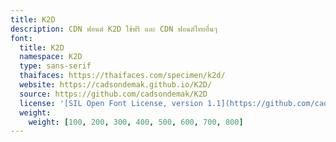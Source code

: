 ```yaml
---
title: K2D
description: CDN ฟอนต์ K2D ใช้ฟรี และ CDN ฟอนต์ไทยอื่นๆ
font:
  title: K2D
  namespace: K2D
  type: sans-serif
  thaifaces: https://thaifaces.com/specimen/k2d/
  website: https://cadsondemak.github.io/K2D/
  source: https://github.com/cadsondemak/K2D
  license: '[SIL Open Font License, version 1.1](https://github.com/cadsondemak/K2D/blob/master/OFL.txt)'
  weight:
    weight: [100, 200, 300, 400, 500, 600, 700, 800]
---
```


<div></div>
